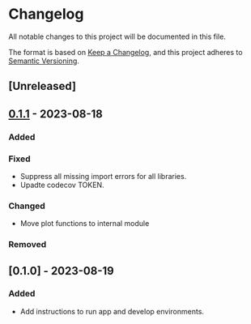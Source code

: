 # Changelog

All notable changes to this project will be documented in this file.

The format is based on [Keep a Changelog](https://keepachangelog.com/en/1.0.0/),
and this project adheres to [Semantic Versioning](https://semver.org/spec/v2.0.0.html).

## [Unreleased]

## [0.1.1] - 2023-08-18

### Added

### Fixed

- Suppress all missing import errors for all libraries.
- Upadte codecov TOKEN.

### Changed

- Move plot functions to internal module

### Removed

## [0.1.0] - 2023-08-19

### Added

- Add instructions to run app and develop environments.

[0.1.1]: https://github.com/niesfutbol/hierarchical_review_plots/compare/v0.1.0...v0.1.1